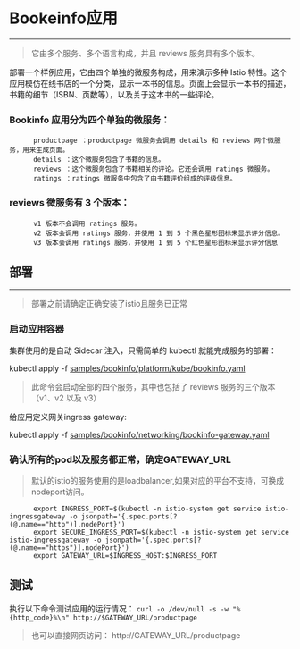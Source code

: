 # Bookeinfo应用
---

>它由多个服务、多个语言构成，并且 reviews 服务具有多个版本。


部署一个样例应用，它由四个单独的微服务构成，用来演示多种 Istio 特性。这个应用模仿在线书店的一个分类，显示一本书的信息。页面上会显示一本书的描述，书籍的细节（ISBN、页数等），以及关于这本书的一些评论。

### Bookinfo 应用分为四个单独的微服务：

```
      productpage ：productpage 微服务会调用 details 和 reviews 两个微服务，用来生成页面。
      details ：这个微服务包含了书籍的信息。
      reviews ：这个微服务包含了书籍相关的评论。它还会调用 ratings 微服务。
      ratings ：ratings 微服务中包含了由书籍评价组成的评级信息。
```

### reviews 微服务有 3 个版本：

```
      v1 版本不会调用 ratings 服务。
      v2 版本会调用 ratings 服务，并使用 1 到 5 个黑色星形图标来显示评分信息。
      v3 版本会调用 ratings 服务，并使用 1 到 5 个红色星形图标来显示评分信息
```

## 部署
---

> 部署之前请确定正确安装了istio且服务已正常

### 启动应用容器

集群使用的是自动 Sidecar 注入，只需简单的 kubectl 就能完成服务的部署：

kubectl apply -f [samples/bookinfo/platform/kube/bookinfo.yaml](istio-1.0.4/samples/bookinfo/platform/kube/bookinfo.yaml)

> 此命令会启动全部的四个服务，其中也包括了 reviews 服务的三个版本（v1、v2 以及 v3）

给应用定义网关ingress gateway:

kubectl apply -f [samples/bookinfo/networking/bookinfo-gateway.yaml](istio-1.0.4/samples/bookinfo/networking/bookinfo-gateway.yaml)

### 确认所有的pod以及服务都正常，确定GATEWAY_URL

> 默认的istio的服务使用的是loadbalancer,如果对应的平台不支持，可换成nodeport访问。

```
      export INGRESS_PORT=$(kubectl -n istio-system get service istio-ingressgateway -o jsonpath='{.spec.ports[?(@.name=="http")].nodePort}')
      export SECURE_INGRESS_PORT=$(kubectl -n istio-system get service istio-ingressgateway -o jsonpath='{.spec.ports[?(@.name=="https")].nodePort}')
      export GATEWAY_URL=$INGRESS_HOST:$INGRESS_PORT

```

## 测试

执行以下命令测试应用的运行情况：
`curl -o /dev/null -s -w "%{http_code}%\n" http://$GATEWAY_URL/productpage`

> 也可以直接网页访问： http://GATEWAY_URL/productpage
